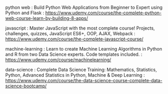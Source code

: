python web : Build Python Web Applications from Beginner to Expert using Python and Flask : https://www.udemy.com/course/the-complete-python-web-course-learn-by-building-8-apps/ 

javascript : Master JavaScript with the most complete course! Projects, challenges, quizzes, JavaScript ES6+, OOP, AJAX, Webpack : https://www.udemy.com/course/the-complete-javascript-course/

machine-learning : Learn to create Machine Learning Algorithms in Python and R from two Data Science experts. Code templates included. : https://www.udemy.com/course/machinelearning/

data-science : Complete Data Science Training: Mathematics, Statistics, Python, Advanced Statistics in Python, Machine & Deep Learning : https://www.udemy.com/course/the-data-science-course-complete-data-science-bootcamp/